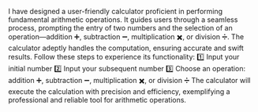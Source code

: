 
I have designed a user-friendly calculator proficient in performing fundamental arithmetic operations. It guides users through a seamless process, prompting the entry of two numbers and the selection of an operation—addition ➕, subtraction ➖, multiplication ✖️, or division ➗. The calculator adeptly handles the computation, ensuring accurate and swift results. Follow these steps to experience its functionality:
1️⃣ Input your initial number
2️⃣ Input your subsequent number
3️⃣ Choose an operation: addition ➕, subtraction ➖, multiplication ✖️, or division ➗
The calculator will execute the calculation with precision and efficiency, exemplifying a professional and reliable tool for arithmetic operations.

